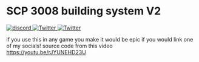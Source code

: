 # SCP 3008 building system V2
<a href="https://discord.gg/WeUSduZraK">
    <img src="https://img.shields.io/badge/Click%20Me!-Collector?color=7289DA&label=Discord%20/%20Support&logo=discord&logoColor=7289DA&style=for-the-badge" alt="discord" />
<a href="https://twitter.com/tevtongermany">
    <img src="https://img.shields.io/badge/X-Click%20Me!-9cf?color=FFF&label=Twitte%20/%20X&logo=X&logoColor=fff&style=for-the-badge" alt="Twitter" />
<a href="https://ko-fi.com/U7U8DLMQ9">
    <img src="https://img.shields.io/badge/Click%20Me!-9cf?color=f07575&label=Support%20Me%20on%20ko-fi&logo=ko-fi&logoColor=f07575&style=for-the-badge" alt="Twitter" />
</a>  

if you use this in any game you make it would be epic if you would link one of my socials! 
source code from this video  
https://youtu.be/rJYUNEHD23U
